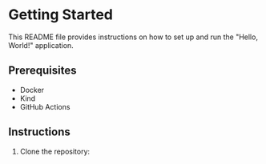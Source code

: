# Getting Started

This README file provides instructions on how to set up and run the "Hello, World!" application.

## Prerequisites

- Docker
- Kind
- GitHub Actions

## Instructions

1. Clone the repository:
